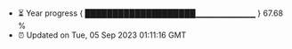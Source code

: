 - ⏳ Year progress { ████████████████████▁▁▁▁▁▁▁▁▁▁ } 67.68 %
- ⏰ Updated on Tue, 05 Sep 2023 01:11:16 GMT

